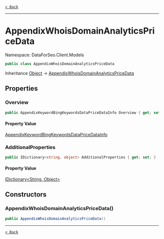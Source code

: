 [`< Back`](./)

---

# AppendixWhoisDomainAnalyticsPriceData

Namespace: DataForSeo.Client.Models

```csharp
public class AppendixWhoisDomainAnalyticsPriceData
```

Inheritance [Object](https://docs.microsoft.com/en-us/dotnet/api/system.object) → [AppendixWhoisDomainAnalyticsPriceData](./dataforseo.client.models.appendixwhoisdomainanalyticspricedata)

## Properties

### **Overview**

```csharp
public AppendixKeywordBingKeywordsDataPriceDataInfo Overview { get; set; }
```

#### Property Value

[AppendixKeywordBingKeywordsDataPriceDataInfo](./dataforseo.client.models.appendixkeywordbingkeywordsdatapricedatainfo)<br>

### **AdditionalProperties**

```csharp
public IDictionary<string, object> AdditionalProperties { get; set; }
```

#### Property Value

[IDictionary&lt;String, Object&gt;](https://docs.microsoft.com/en-us/dotnet/api/system.collections.generic.idictionary-2)<br>

## Constructors

### **AppendixWhoisDomainAnalyticsPriceData()**

```csharp
public AppendixWhoisDomainAnalyticsPriceData()
```

---

[`< Back`](./)
